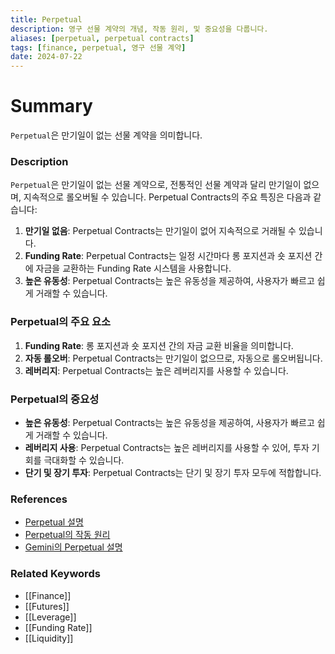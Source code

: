 ```yaml
---
title: Perpetual
description: 영구 선물 계약의 개념, 작동 원리, 및 중요성을 다룹니다.
aliases: [perpetual, perpetual contracts]
tags: [finance, perpetual, 영구 선물 계약]
date: 2024-07-22
---
```


# Summary

`Perpetual`은 만기일이 없는 선물 계약을 의미합니다.

### Description

`Perpetual`은 만기일이 없는 선물 계약으로, 전통적인 선물 계약과 달리 만기일이 없으며, 지속적으로 롤오버될 수 있습니다. Perpetual Contracts의 주요 특징은 다음과 같습니다:

1. **만기일 없음**: Perpetual Contracts는 만기일이 없어 지속적으로 거래될 수 있습니다.
2. **Funding Rate**: Perpetual Contracts는 일정 시간마다 롱 포지션과 숏 포지션 간에 자금을 교환하는 Funding Rate 시스템을 사용합니다.
3. **높은 유동성**: Perpetual Contracts는 높은 유동성을 제공하여, 사용자가 빠르고 쉽게 거래할 수 있습니다.

### Perpetual의 주요 요소

1. **Funding Rate**: 롱 포지션과 숏 포지션 간의 자금 교환 비율을 의미합니다.
2. **자동 롤오버**: Perpetual Contracts는 만기일이 없으므로, 자동으로 롤오버됩니다.
3. **레버리지**: Perpetual Contracts는 높은 레버리지를 사용할 수 있습니다.

### Perpetual의 중요성

- **높은 유동성**: Perpetual Contracts는 높은 유동성을 제공하여, 사용자가 빠르고 쉽게 거래할 수 있습니다.
- **레버리지 사용**: Perpetual Contracts는 높은 레버리지를 사용할 수 있어, 투자 기회를 극대화할 수 있습니다.
- **단기 및 장기 투자**: Perpetual Contracts는 단기 및 장기 투자 모두에 적합합니다.

### References

- [Perpetual 설명](https://en.wikipedia.org/wiki/Perpetual_futures_contract)
- [Perpetual의 작동 원리](https://www.investopedia.com/terms/p/perpetual.asp)
- [Gemini의 Perpetual 설명](https://www.gemini.com/cryptopedia/search?query=perpetual)

### Related Keywords

- [[Finance]]
- [[Futures]]
- [[Leverage]]
- [[Funding Rate]]
- [[Liquidity]]
